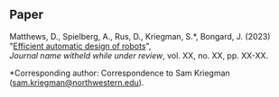 ## Paper


Matthews, D., Spielberg, A., Rus, D., Kriegman, S.\*, Bongard, J. (2023)  <br>
"[Efficient automatic design of robots]()",  <br>
_Journal name witheld while under review_, vol. XX, no. XX, pp. XX-XX. <br>

\*Corresponding author: Correspondence to Sam Kriegman ([sam.kriegman@northwestern.edu](sam.kriegman@northwestern.edu)).<br>



